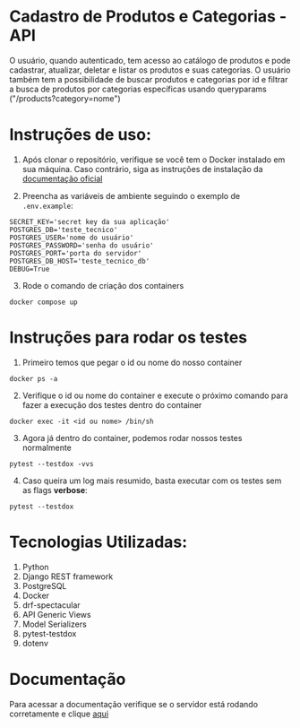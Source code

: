 # Cadastro de Produtos e Categorias - API

O usuário, quando autenticado, tem acesso ao catálogo de produtos e pode cadastrar, atualizar, deletar e listar os produtos e suas categorias. O usuário também tem a possibilidade de buscar produtos e categorias por id e filtrar a busca de produtos por categorias específicas usando queryparams ("/products?category=nome")

# Instruções de uso:

1. Após clonar o repositório, verifique se você tem o Docker instalado em sua máquina. Caso contrário, siga as instruções de instalação da [documentação oficial](https://docs.docker.com/engine/install/)

2. Preencha as variáveis de ambiente seguindo o exemplo de `.env.example`:

```
SECRET_KEY='secret key da sua aplicação'
POSTGRES_DB='teste_tecnico'
POSTGRES_USER='nome do usuário'
POSTGRES_PASSWORD='senha do usuário'
POSTGRES_PORT='porta do servidor'
POSTGRES_DB_HOST='teste_tecnico_db'
DEBUG=True
```

3. Rode o comando de criação dos containers

```
docker compose up
```

# Instruções para rodar os testes

1. Primeiro temos que pegar o id ou nome do nosso container

```
docker ps -a
```

2. Verifique o id ou nome do container e execute o próximo comando para fazer a execução dos testes dentro do container

```
docker exec -it <id ou nome> /bin/sh
```

3. Agora já dentro do container, podemos rodar nossos testes normalmente

```
pytest --testdox -vvs
```

4. Caso queira um log mais resumido, basta executar com os testes sem as flags **verbose**:

```shell
pytest --testdox
```

# Tecnologias Utilizadas:

1. Python
2. Django REST framework
3. PostgreSQL
4. Docker
5. drf-spectacular
6. API Generic Views
7. Model Serializers
8. pytest-testdox
9. dotenv

# Documentação

Para acessar a documentação verifique se o servidor está rodando corretamente e clique [aqui](http://localhost:8000/api/docs/)